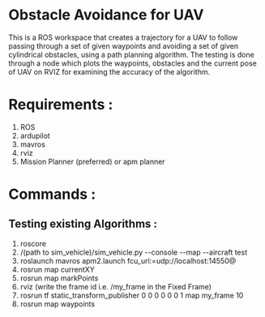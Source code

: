 # Obstacle Avoidance for UAV
This is a ROS workspace that creates a trajectory for a UAV to follow passing through a set of given waypoints and avoiding a set of given cylindrical obstacles, using a path planning algorithm. The testing is done through a node which plots the waypoints, obstacles and the current pose of UAV on RVIZ for examining the accuracy of the algorithm. 

# Requirements :
1. ROS 
2. ardupilot
3. mavros
4. rviz
5. Mission Planner (preferred) or apm planner

# Commands : 

## Testing existing Algorithms :
1. roscore
2. /(path to sim_vehicle)/sim_vehicle.py --console --map --aircraft test
3. roslaunch mavros apm2.launch fcu_url:=udp://localhost:14550@ 
4. rosrun map currentXY  
5. rosrun map markPoints
6. rviz 
(write the frame id i.e. /my_frame in the Fixed Frame)
7. rosrun tf static_transform_publisher 0 0 0 0 0 0 1 map my_frame 10
8. rosrun map waypoints


